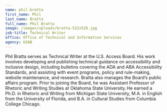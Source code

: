 ```yaml
---
name: phil-bratta
first_name: Phil
last_name: Bratta
full_name: Phil Bratta
image: /images/uploads/bratta-522x526.jpg
job-title: Technical Writer
office: Office of Technical and Information Services
agency: USAB
---
```

Phil Bratta serves as Technical Writer at the U.S. Access Board. His work involves developing and publishing technical guidance on accessibility and inclusive design, including bulletins covering the ADA and ABA Accessibility Standards, and assisting with event programs, policy and rule-making, website maintenance, and research. Bratta also manages the Board’s public affairs program. Prior to joining the Board, he was Assistant Professor of Rhetoric and Writing Studies at Oklahoma State University. He earned a Ph.D. in Rhetoric and Writing from Michigan State University, M.A. in English from the University of Florida, and B.A. in Cultural Studies from Columbia College Chicago.